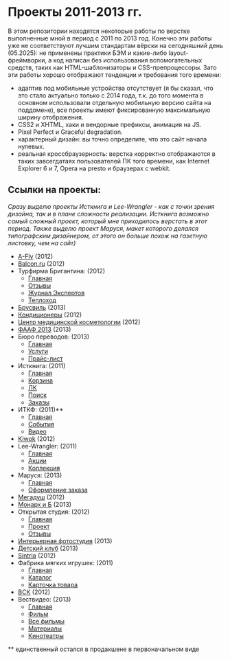 # Проекты 2011-2013 гг.
В этом репозитории находятся некоторые работы по верстке выполненные мной в период с 2011 по 2013 год.
Конечно эти работы уже не соответствуют лучшим стандартам вёрски на сегодняшний день (05.2025): не применены практики БЭМ и какие-либо layout-фреймворки, а код написан без использования вспомогательных средств, таких как HTML-шаблонизаторы и CSS-препроцессоры.
Зато эти работы хорошо отображают тенденции и требования того времени:                 
- адаптив под мобильные устройства отсутствует (я бы сказал, что это стало актуально только с 2014 года, т.к. до того момента в основном использовали отдельную мобильную версию сайта на поддомене), все проекты имеют фиксированную максимальную ширину отображения.
- CSS2 и XHTML, хаки и вендорные префиксы, анимация на JS.
- Pixel Perfect и Graceful degradation.
- характерный дизайн: вы точно определите, что это сайт начала нулевых.
- реальная кроссбраузерность: верстка корректно отображаются в таких завсегдатаях пользователей ПК того времени, как Internet Explorer 6 и 7, Opera на presto и браузерах с webkit.

## Ссылки на проекты:
*Сразу выделю проекты Исткнига и Lee-Wrangler - как с точки зрения дизайна, так и в плане сложности реализации. Исткнига возможно самый сложный проект, который мне приходилось верстать в этот период.*
*Также выделю проект Маруся, макет которого делался типографским дизайнером, от этого он больше похож на газетную листовку, чем на сайт)*
- [A-Fly](https://3fanoff.github.io/archive/a-fly/) (2012)
- [Balcon.ru](https://3fanoff.github.io/archive/balcon/) (2012)
- Турфирма Бригантина: (2012)
  - [Главная](https://3fanoff.github.io/archive/brigantina/)
  - [Отзывы](https://3fanoff.github.io/archive/brigantina/reviews)
  - [Журнал Экспертов](https://3fanoff.github.io/archive/brigantina/expert)
  - [Теплоход](https://3fanoff.github.io/archive/brigantina/teplohod)
- [Брусвиль](https://3fanoff.github.io/archive/brusville/) (2013)
- [Кондиционеры](https://3fanoff.github.io/archive/conditioner/) (2012)
- [Центр медицинской косметологии](https://3fanoff.github.io/archive/cosmetology/) (2012)
- [ФААФ 2013](https://3fanoff.github.io/archive/faaf/) (2013)
- Бюро переводов: (2013)
  - [Главная](https://3fanoff.github.io/archive/internota/)
  - [Услуги](https://3fanoff.github.io/archive/internota/services)
  - [Прайс-лист](https://3fanoff.github.io/archive/internota/price)
- Исткнига: (2011)
  - [Главная](https://3fanoff.github.io/archive/istkniga/)
  - [Корзина](https://3fanoff.github.io/archive/istkniga/cart)
  - [ЛК](https://3fanoff.github.io/archive/istkniga/cabinet)
  - [Поиск](https://3fanoff.github.io/archive/istkniga/search_results)
  - [Заказы](https://3fanoff.github.io/archive/istkniga/my_orders)
- ИТКФ: (2011)**
  - [Главная](https://3fanoff.github.io/archive/itkf/) 
  - [События](https://3fanoff.github.io/archive/itkf/calendar) 
  - [Видео](https://3fanoff.github.io/archive/itkf/video_category) 
- [Kiwok](https://3fanoff.github.io/archive/kiwok/)  (2012)
- Lee-Wrangler: (2011)
  - [Главная](https://3fanoff.github.io/archive/lee-wrangler/) 
  - [Акции](https://3fanoff.github.io/archive/lee-wrangler/actions) 
  - [Коллекция](https://3fanoff.github.io/archive/lee-wrangler/a-collection)
- Маруся: (2013)
  - [Главная](https://3fanoff.github.io/archive/marusia/)
  - [Оформление заказа](https://3fanoff.github.io/archive/marusia/order)
- [Мегадуш](https://3fanoff.github.io/archive/megadush/) (2012)
- [Монарх и Б](https://3fanoff.github.io/archive/monarch/) (2013)
- Открытая студия: (2012)
  - [Главная](https://3fanoff.github.io/archive/openstud/)
  - [Проект](https://3fanoff.github.io/archive/openstud/portfolio_project)
  - [Отзывы](https://3fanoff.github.io/archive/openstud/responses)
- [Интерьерная фотостудия](https://3fanoff.github.io/archive/optimus/) (2013)
- [Детский клуб](https://3fanoff.github.io/archive/robinhood/) (2013)
- [Sintria](https://3fanoff.github.io/archive/sintria/) (2012)
- Фабрика мягких игрушек: (2011)
    - [Главная](https://3fanoff.github.io/archive/stimul/)
    - [Каталог](https://3fanoff.github.io/archive/stimul/catalogue)
    - [Карточка товара](https://3fanoff.github.io/archive/stimul/card)
- [ВСК](https://3fanoff.github.io/archive/vsk/) (2012)
- Вествидео: (2013)
  - [Главная](https://3fanoff.github.io/archive/westvideo/)
  - [Фильм](https://3fanoff.github.io/archive/westvideo/movie)
  - [Все фильмы](https://3fanoff.github.io/archive/westvideo/movies)
  - [Материалы](https://3fanoff.github.io/archive/westvideo/assets)
  - [Кинотеатры](https://3fanoff.github.io/archive/westvideo/cinemas)

** единственный остался в продакшене в первоначальном виде